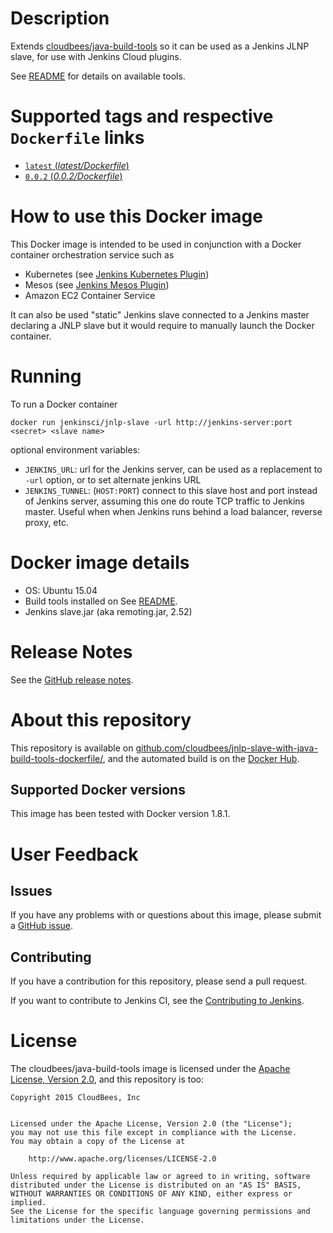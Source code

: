 # Description

Extends [cloudbees/java-build-tools](https://hub.docker.com/r/cloudbees/java-build-tools/) so it can be used as a Jenkins JLNP slave, for use with Jenkins Cloud plugins.

See [README](https://hub.docker.com/r/cloudbees/java-build-tools/) for details on available tools.

# Supported tags and respective `Dockerfile` links

-   [`latest` (*latest/Dockerfile*)](https://github.com/cloudbees/jnlp-slave-with-java-build-tools-dockerfile/blob/master/Dockerfile)
-   [`0.0.2` (*0.0.2/Dockerfile*)](https://github.com/cloudbees/jnlp-slave-with-java-build-tools-dockerfile/blob/0.0.2/Dockerfile)

# How to use this Docker image

This Docker image is intended to be used in conjunction with a Docker container orchestration service such as 
-   Kubernetes (see [Jenkins Kubernetes Plugin](https://wiki.jenkins-ci.org/display/JENKINS/Kubernetes+Plugin))
-   Mesos (see [Jenkins Mesos Plugin](https://wiki.jenkins-ci.org/display/JENKINS/Mesos+Plugin))
-   Amazon EC2 Container Service

It can also be used "static" Jenkins slave connected to a Jenkins master declaring a JNLP slave but it would require to manually launch the Docker container.

# Running

To run a Docker container

    docker run jenkinsci/jnlp-slave -url http://jenkins-server:port <secret> <slave name>

optional environment variables:

* `JENKINS_URL`: url for the Jenkins server, can be used as a replacement to `-url` option, or to set alternate jenkins URL
* `JENKINS_TUNNEL`: (`HOST:PORT`) connect to this slave host and port instead of Jenkins server, assuming this one do route TCP traffic to Jenkins master. Useful when when Jenkins runs behind a load balancer, reverse proxy, etc.


# Docker image details

-   OS: Ubuntu 15.04
-   Build tools installed on See [README](https://hub.docker.com/r/cloudbees/java-build-tools/).
-   Jenkins slave.jar (aka remoting.jar, 2.52)

# Release Notes

See the [GitHub release notes](https://github.com/cloudbees/jnlp-slave-with-java-build-tools-dockerfile/releases).

# About this repository

This repository is available on [github.com/cloudbees/jnlp-slave-with-java-build-tools-dockerfile/](https://github.com/cloudbees/jnlp-slave-with-java-build-tools-dockerfile), and the automated build is on the [Docker Hub](https://hub.docker.com/r/cloudbees/jnlp-slave-with-java-build-tools/).

## Supported Docker versions

This image has been tested with Docker version 1.8.1.

# User Feedback

## Issues

If you have any problems with or questions about this image, please submit a [GitHub issue](https://github.com/cloudbees/jnlp-slave-with-java-build-tools-dockerfile/issues).

## Contributing

If you have a contribution for this repository, please send a pull request.

If you want to contribute to Jenkins CI, see the [Contributing to Jenkins](https://wiki.jenkins-ci.org/display/JENKINS/contributing).

# License

The cloudbees/java-build-tools image is licensed under the [Apache License, Version 2.0](https://www.apache.org/licenses/LICENSE-2.0), and this repository is too:

```
Copyright 2015 CloudBees, Inc


Licensed under the Apache License, Version 2.0 (the "License");
you may not use this file except in compliance with the License.
You may obtain a copy of the License at

    http://www.apache.org/licenses/LICENSE-2.0

Unless required by applicable law or agreed to in writing, software
distributed under the License is distributed on an "AS IS" BASIS,
WITHOUT WARRANTIES OR CONDITIONS OF ANY KIND, either express or implied.
See the License for the specific language governing permissions and
limitations under the License.
```